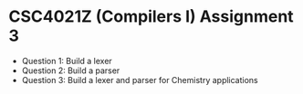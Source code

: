 # CSC4021Z (Compilers I) Assignment 3

- Question 1: Build a lexer
- Question 2: Build a parser
- Question 3: Build a lexer and parser for Chemistry applications
